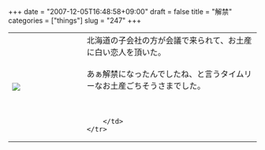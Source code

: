 +++
date = "2007-12-05T16:48:58+09:00"
draft = false
title = "解禁"
categories = ["things"]
slug = "247"
+++

<table width="100%">
	<tr>
		<td width="30%" valign="middle">
			<img src="https://keruru.net/images/475657e9ee277-071205-164439.jpg" border="0" />
		</td>
		<td width="70%" valign="middle">
			北海道の子会社の方が会議で来られて、お土産に白い恋人を頂いた。<br />
<br />
あぁ解禁になったんでしたね、と言うタイムリーなお土産ごちそうさまでした。<br />
<br />
<br />

		</td>
	</tr>
</table>
